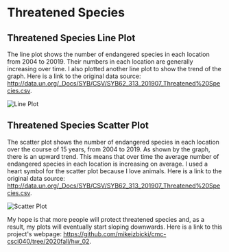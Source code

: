 # Threatened Species
## Threatened Species Line Plot

The line plot shows the number of endangered species in each location from 2004 to 20019. Their numbers in each location are generally increasing over time. I also plotted another line plot to show the trend of the graph. Here is a link to the original data source: http://data.un.org/_Docs/SYB/CSV/SYB62_313_201907_Threatened%20Species.csv.

<img src="https://github.com/mel088/threatened_species/blob/main/Screen%20Shot%202020-10-07%20at%2011.43.59%20PM.png" alt="Line Plot">

## Threatened Species Scatter Plot

The scatter plot shows the number of endangered species in each location over the course of 15 years, from 2004 to 2019.
As shown by the graph, there is an upward trend. This means that over time the average number of endangered species in each location is increasing on average. I used a heart symbol for the scatter plot because I love animals. Here is a link to the original data source: http://data.un.org/_Docs/SYB/CSV/SYB62_313_201907_Threatened%20Species.csv.

 <img src="https://github.com/mel088/threatened_species/blob/main/Screen%20Shot%202020-10-07%20at%2011.44.51%20PM.png" alt="Scatter Plot"> 

My hope is that more people will protect threatened species and, as a result, my plots will eventually start sloping downwards.
Here is a link to this project's webpage: https://github.com/mikeizbicki/cmc-csci040/tree/2020fall/hw_02.
